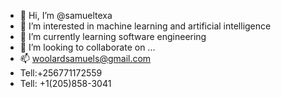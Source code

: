 - 👋 Hi, I’m @samueltexa
- 👀 I’m interested in machine learning and artificial intelligence
- 🌱 I’m currently learning software engineering
- 💞️ I’m looking to collaborate on ...
- 📫 woolardsamuels@gmail.com
- Tell:+256771172559
- Tell: +1(205)858-3041

<!---
samueltexa/samueltexa is a ✨ special ✨ repository because its `README.md` (this file) appears on your GitHub profile.
You can click the Preview link to take a look at your changes.
--->
